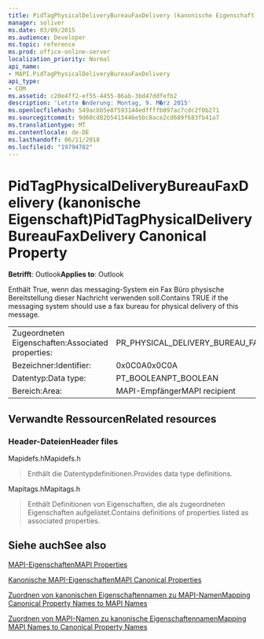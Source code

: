 ```yaml
---
title: PidTagPhysicalDeliveryBureauFaxDelivery (kanonische Eigenschaft)
manager: soliver
ms.date: 03/09/2015
ms.audience: Developer
ms.topic: reference
ms.prod: office-online-server
localization_priority: Normal
api_name:
- MAPI.PidTagPhysicalDeliveryBureauFaxDelivery
api_type:
- COM
ms.assetid: c20e4ff2-ef55-4455-86ab-3bd47ddfefb2
description: 'Letzte �nderung: Montag, 9. M�rz 2015'
ms.openlocfilehash: 549acbb5e8f593144edffffb097ac7cdc2f0b271
ms.sourcegitcommit: 9d60cd82b5413446e5bc8ace2cd689f683fb41a7
ms.translationtype: MT
ms.contentlocale: de-DE
ms.lasthandoff: 06/11/2018
ms.locfileid: "19794782"
---
```

# <a name="pidtagphysicaldeliverybureaufaxdelivery-canonical-property"></a><span data-ttu-id="9faf9-103">PidTagPhysicalDeliveryBureauFaxDelivery (kanonische Eigenschaft)</span><span class="sxs-lookup"><span data-stu-id="9faf9-103">PidTagPhysicalDeliveryBureauFaxDelivery Canonical Property</span></span>

  
  
<span data-ttu-id="9faf9-104">**Betrifft**: Outlook</span><span class="sxs-lookup"><span data-stu-id="9faf9-104">**Applies to**: Outlook</span></span> 
  
<span data-ttu-id="9faf9-105">Enthält True, wenn das messaging-System ein Fax Büro physische Bereitstellung dieser Nachricht verwenden soll.</span><span class="sxs-lookup"><span data-stu-id="9faf9-105">Contains TRUE if the messaging system should use a fax bureau for physical delivery of this message.</span></span>
  
|||
|:-----|:-----|
|<span data-ttu-id="9faf9-106">Zugeordneten Eigenschaften:</span><span class="sxs-lookup"><span data-stu-id="9faf9-106">Associated properties:</span></span>  <br/> |<span data-ttu-id="9faf9-107">PR_PHYSICAL_DELIVERY_BUREAU_FAX_DELIVERY</span><span class="sxs-lookup"><span data-stu-id="9faf9-107">PR_PHYSICAL_DELIVERY_BUREAU_FAX_DELIVERY</span></span>  <br/> |
|<span data-ttu-id="9faf9-108">Bezeichner:</span><span class="sxs-lookup"><span data-stu-id="9faf9-108">Identifier:</span></span>  <br/> |<span data-ttu-id="9faf9-109">0x0C0A</span><span class="sxs-lookup"><span data-stu-id="9faf9-109">0x0C0A</span></span>  <br/> |
|<span data-ttu-id="9faf9-110">Datentyp:</span><span class="sxs-lookup"><span data-stu-id="9faf9-110">Data type:</span></span>  <br/> |<span data-ttu-id="9faf9-111">PT_BOOLEAN</span><span class="sxs-lookup"><span data-stu-id="9faf9-111">PT_BOOLEAN</span></span>  <br/> |
|<span data-ttu-id="9faf9-112">Bereich:</span><span class="sxs-lookup"><span data-stu-id="9faf9-112">Area:</span></span>  <br/> |<span data-ttu-id="9faf9-113">MAPI-Empfänger</span><span class="sxs-lookup"><span data-stu-id="9faf9-113">MAPI recipient</span></span>  <br/> |
   
## <a name="related-resources"></a><span data-ttu-id="9faf9-114">Verwandte Ressourcen</span><span class="sxs-lookup"><span data-stu-id="9faf9-114">Related resources</span></span>

### <a name="header-files"></a><span data-ttu-id="9faf9-115">Header-Dateien</span><span class="sxs-lookup"><span data-stu-id="9faf9-115">Header files</span></span>

<span data-ttu-id="9faf9-116">Mapidefs.h</span><span class="sxs-lookup"><span data-stu-id="9faf9-116">Mapidefs.h</span></span>
  
> <span data-ttu-id="9faf9-117">Enthält die Datentypdefinitionen.</span><span class="sxs-lookup"><span data-stu-id="9faf9-117">Provides data type definitions.</span></span>
    
<span data-ttu-id="9faf9-118">Mapitags.h</span><span class="sxs-lookup"><span data-stu-id="9faf9-118">Mapitags.h</span></span>
  
> <span data-ttu-id="9faf9-119">Enthält Definitionen von Eigenschaften, die als zugeordneten Eigenschaften aufgelistet.</span><span class="sxs-lookup"><span data-stu-id="9faf9-119">Contains definitions of properties listed as associated properties.</span></span>
    
## <a name="see-also"></a><span data-ttu-id="9faf9-120">Siehe auch</span><span class="sxs-lookup"><span data-stu-id="9faf9-120">See also</span></span>



[<span data-ttu-id="9faf9-121">MAPI-Eigenschaften</span><span class="sxs-lookup"><span data-stu-id="9faf9-121">MAPI Properties</span></span>](mapi-properties.md)
  
[<span data-ttu-id="9faf9-122">Kanonische MAPI-Eigenschaften</span><span class="sxs-lookup"><span data-stu-id="9faf9-122">MAPI Canonical Properties</span></span>](mapi-canonical-properties.md)
  
[<span data-ttu-id="9faf9-123">Zuordnen von kanonischen Eigenschaftennamen zu MAPI-Namen</span><span class="sxs-lookup"><span data-stu-id="9faf9-123">Mapping Canonical Property Names to MAPI Names</span></span>](mapping-canonical-property-names-to-mapi-names.md)
  
[<span data-ttu-id="9faf9-124">Zuordnen von MAPI-Namen zu kanonische Eigenschaftennamen</span><span class="sxs-lookup"><span data-stu-id="9faf9-124">Mapping MAPI Names to Canonical Property Names</span></span>](mapping-mapi-names-to-canonical-property-names.md)

